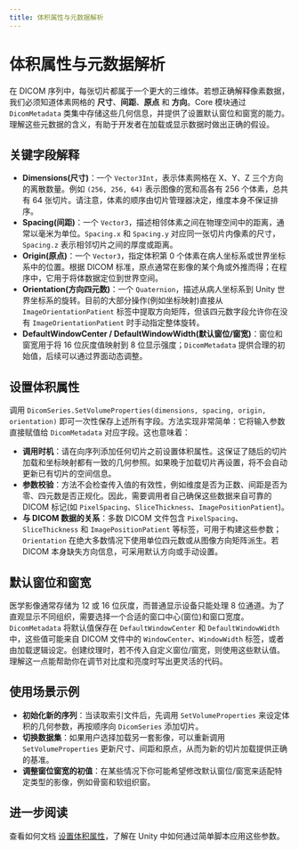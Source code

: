 ```yaml
---
title: 体积属性与元数据解析
---
```


# 体积属性与元数据解析

在 DICOM 序列中，每张切片都属于一个更大的三维体。若想正确解释像素数据，我们必须知道体素网格的 **尺寸**、**间距**、**原点** 和 **方向**。Core 模块通过 `DicomMetadata` 类集中存储这些几何信息，并提供了设置默认窗位和窗宽的能力。理解这些元数据的含义，有助于开发者在加载或显示数据时做出正确的假设。

## 关键字段解释

- **Dimensions(尺寸)**：一个 `Vector3Int`，表示体素网格在 X、Y、Z 三个方向的离散数量。例如 `(256, 256, 64)` 表示图像的宽和高各有 256 个体素，总共有 64 张切片。请注意，体素的顺序由切片管理器决定，维度本身不保证排序。
- **Spacing(间距)**：一个 `Vector3`，描述相邻体素之间在物理空间中的距离，通常以毫米为单位。`Spacing.x` 和 `Spacing.y` 对应同一张切片内像素的尺寸，`Spacing.z` 表示相邻切片之间的厚度或距离。
- **Origin(原点)**：一个 `Vector3`，指定体积第 0 个体素在病人坐标系或世界坐标系中的位置。根据 DICOM 标准，原点通常在影像的某个角或外推而得；在程序中，它用于将体数据定位到世界空间。
- **Orientation(方向四元数)**：一个 `Quaternion`，描述从病人坐标系到 Unity 世界坐标系的旋转。目前的大部分操作(例如坐标映射)直接从 `ImageOrientationPatient` 标签中提取方向矩阵，但该四元数字段允许你在没有 `ImageOrientationPatient` 时手动指定整体旋转。
- **DefaultWindowCenter / DefaultWindowWidth(默认窗位/窗宽)**：窗位和窗宽用于将 16 位灰度值映射到 8 位显示强度；`DicomMetadata` 提供合理的初始值，后续可以通过界面动态调整。

## 设置体积属性

调用 `DicomSeries.SetVolumeProperties(dimensions, spacing, origin, orientation)` 即可一次性保存上述所有字段。方法实现非常简单：它将输入参数直接赋值给 `DicomMetadata` 对应字段。这也意味着：

* **调用时机**：请在向序列添加任何切片之前设置体积属性。这保证了随后的切片加载和坐标映射都有一致的几何参照。如果晚于加载切片再设置，将不会自动更新已有切片的空间信息。
* **参数校验**：方法不会检查传入值的有效性，例如维度是否为正数、间距是否为零、四元数是否正规化。因此，需要调用者自己确保这些数据来自可靠的 DICOM 标记(如 `PixelSpacing`、`SliceThickness`、`ImagePositionPatient`)。
* **与 DICOM 数据的关系**：多数 DICOM 文件包含 `PixelSpacing`、`SliceThickness` 和 `ImagePositionPatient` 等标签，可用于构建这些参数；`Orientation` 在绝大多数情况下使用单位四元数或从图像方向矩阵派生。若 DICOM 本身缺失方向信息，可采用默认方向或手动设置。

## 默认窗位和窗宽

医学影像通常存储为 12 或 16 位灰度，而普通显示设备只能处理 8 位通道。为了直观显示不同组织，需要选择一个合适的窗口中心(窗位)和窗口宽度。`DicomMetadata` 将默认值保存在 `DefaultWindowCenter` 和 `DefaultWindowWidth` 中，这些值可能来自 DICOM 文件中的 `WindowCenter`、`WindowWidth` 标签，或者由加载逻辑设定。创建纹理时，若不传入自定义窗位/窗宽，则使用这些默认值。理解这一点能帮助你在调节对比度和亮度时写出更灵活的代码。

## 使用场景示例

* **初始化新的序列**：当读取索引文件后，先调用 `SetVolumeProperties` 来设定体积的几何参数，再按顺序向 `DicomSeries` 添加切片。
* **切换数据集**：如果用户选择加载另一套影像，可以重新调用 `SetVolumeProperties` 更新尺寸、间距和原点，从而为新的切片加载提供正确的基准。
* **调整窗位窗宽的初值**：在某些情况下你可能希望修改默认窗位/窗宽来适配特定类型的影像，例如骨窗和软组织窗。

## 进一步阅读

查看如何文档 [设置体积属性](/guide/06core/how_to/01_set_volume_properties.md)，了解在 Unity 中如何通过简单脚本应用这些参数。
